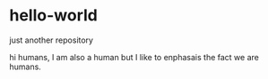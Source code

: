 # hello-world
just another repository

hi humans, I am also a human but I like to enphasais the fact we are humans.
